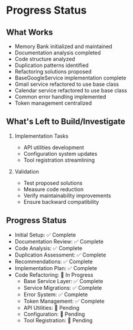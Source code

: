 # Progress Status

## What Works
- Memory Bank initialized and maintained
- Documentation analysis completed
- Code structure analyzed
- Duplication patterns identified
- Refactoring solutions proposed
- BaseGoogleService implementation complete
- Gmail service refactored to use base class
- Calendar service refactored to use base class
- Common error handling implemented
- Token management centralized

## What's Left to Build/Investigate
1. Implementation Tasks
   - API utilities development
   - Configuration system updates
   - Tool registration streamlining

2. Validation
   - Test proposed solutions
   - Measure code reduction
   - Verify maintainability improvements
   - Ensure backward compatibility

## Progress Status
- Initial Setup: ✅ Complete
- Documentation Review: ✅ Complete
- Code Analysis: ✅ Complete
- Duplication Assessment: ✅ Complete
- Recommendations: ✅ Complete
- Implementation Plan: ✅ Complete
- Code Refactoring: 🔄 In Progress
  - Base Service Layer: ✅ Complete
  - Service Migrations: ✅ Complete
  - Error System: ✅ Complete
  - Token Management: ✅ Complete
  - API Utilities: 🔄 Pending
  - Configuration: 🔄 Pending
  - Tool Registration: 🔄 Pending
